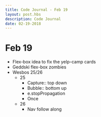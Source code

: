 ```yaml
---
title: Code Journal - Feb 19
layout: post.hbs
description: Code Journal
date: 02-19-2018
---
```

# Feb 19

- Flex-box idea to fix the yelp-camp cards
- Geddski flex-box zombies
- Wesbos 25/26
  - 25
    - Capture:: top down
    - Bubble:: bottom up
    - e.stopPropagation
    - Once
  - 26
    - Nav follow along
